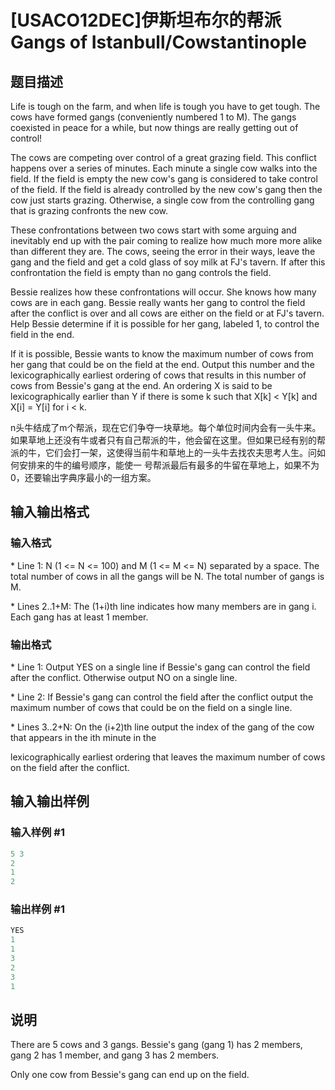 # [USACO12DEC]伊斯坦布尔的帮派Gangs of Istanbull/Cowstantinople

## 题目描述

Life is tough on the farm, and when life is tough you have to get tough. The cows have formed gangs (conveniently numbered 1 to M). The gangs coexisted in peace for a while, but now things are really getting out of control!

The cows are competing over control of a great grazing field. This conflict happens over a series of minutes. Each minute a single cow walks into the field. If the field is empty the new cow's gang is considered to take control of the field. If the field is already controlled by the new cow's gang then the cow just starts grazing. Otherwise, a single cow from the controlling gang that is grazing confronts the new cow.

These confrontations between two cows start with some arguing and inevitably end up with the pair coming to realize how much more more alike than different they are. The cows, seeing the error in their ways, leave the gang and the field and get a cold glass of soy milk at FJ's tavern. If after this confrontation the field is empty than no gang controls the field.

Bessie realizes how these confrontations will occur. She knows how many cows are in each gang. Bessie really wants her gang to control the field after the conflict is over and all cows are either on the field or at FJ's tavern. Help Bessie determine if it is possible for her gang, labeled 1, to control the field in the end.

If it is possible, Bessie wants to know the maximum number of cows from her gang that could be on the field at the end. Output this number and the lexicographically earliest ordering of cows that results in this number of cows from Bessie's gang at the end. An ordering X is said to be lexicographically earlier than Y if there is some k such that X[k] < Y[k] and X[i] = Y[i] for i < k.

n头牛结成了m个帮派，现在它们争夺一块草地。每个单位时间内会有一头牛来。如果草地上还没有牛或者只有自己帮派的牛，他会留在这里。但如果已经有别的帮派的牛，它们会打一架，这使得当前牛和草地上的一头牛去找农夫思考人生。问如何安排来的牛的编号顺序，能使一 号帮派最后有最多的牛留在草地上，如果不为0，还要输出字典序最小的一组方案。

## 输入输出格式

### 输入格式

\* Line 1: N (1 <= N <= 100) and M (1 <= M <= N) separated by a space. The total number of cows in all the gangs will be N. The total number of gangs is M.

\* Lines 2..1+M: The (1+i)th line indicates how many members are in gang i. Each gang has at least 1 member.

### 输出格式

\* Line 1: Output YES on a single line if Bessie's gang can control the field after the conflict. Otherwise output NO on a single line.

\* Line 2: If Bessie's gang can control the field after the conflict output the maximum number of cows that could be on the field on a single line.

\* Lines 3..2+N: On the (i+2)th line output the index of the gang of the cow that appears in the ith minute in the

lexicographically earliest ordering that leaves the maximum number of cows on the field after the conflict.

## 输入输出样例

### 输入样例 #1

```cpp
5 3 
2 
1 
2 

```
### 输出样例 #1

```cpp
YES 
1 
1 
3 
2 
3 
1 

```
## 说明

There are 5 cows and 3 gangs. Bessie's gang (gang 1) has 2 members, gang 2 has 1 member, and gang 3 has 2 members.

Only one cow from Bessie's gang can end up on the field.

